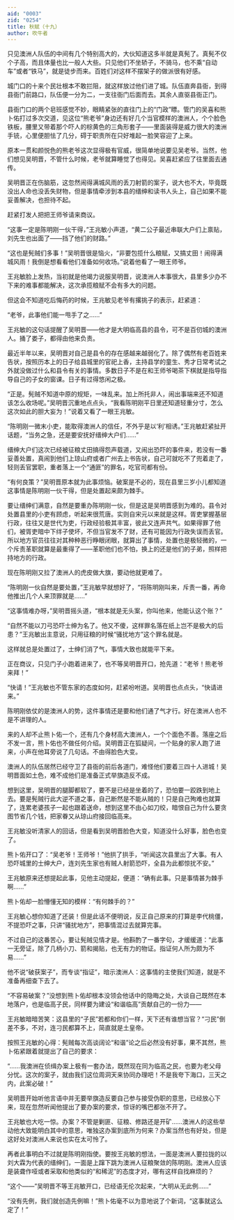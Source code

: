 ```yaml
---
aid: "0003"
zid: "0254"
title: 秋赋（十九）
author: 吹牛者
---
```


只见澳洲人队伍的中间有几个特别高大的，大伙知道这多半就是真髡了。真髡不仅个子高，而且体量也比一般人大些。只见他们不坐轿子，不骑马，也不乘“自动车”或者“铁马”，就是徒步而来。百姓们对这样不摆架子的做派很有好感。

城门口的十来个民壮根本不敢拦阻，就这样放过他们进了城。队伍直奔县衙，到得县衙门前路口，队伍便一分为二，一支往衙门后面而去。其余人直驱县衙正门。

县衙门口的两个皂班感觉不妙，眼睛紧张的直往门上的“门政”瞟。管门的吴喜和熊卜佑打过多次交道，见这位“熊老爷”身边还有好几个当官模样的澳洲人，个个脸色铁板，腰里又带着那个吓人的棕黄色的三角形套子——里面装得是威力很大的澳洲手铳，心里便胆怯了几分，碍于职责所在只好堆起一脸笑容迎了上来。

原本一贯和颜悦色的熊老爷这次显得极有官威，很简单地说要见吴老爷。当然，他们想见吴明晋，不管什么时候，老爷就算睡觉了也得见。吴喜赶紧应了往里面去通传。

吴明晋正在伤脑筋，这忽然闹得满城风雨的丢刀射箭的案子，说大也不大，毕竟既没出人命也没丢失财物，但是事情牵涉到本县的缙绅和读书人头上，自己如果不能妥善解决，也担待不起。

赶紧打发人把把王师爷请来商议。

“这事一定是陈明刚一伙干得，”王兆敏小声道，“黄二公子最近串联大户们上禀贴，刘先生也出面了——挡了他们的财路。”

“这也是髡贼们多事！”吴明晋很是恼火，“非要包揽什么粮赋，又搞丈田！闹得满城风雨！我倒是想看看他们准备如何收场。”说着他看了一眼王师爷。

王兆敏脸上发热，当初就是他竭力说服吴明晋，说澳洲人本事很大，县里多少办不下来的难事都能解决，这次承揽粮赋不会有多大的问题。

但这会不知道吃后悔药的时候，王兆敏见老爷有撂挑子的表示，赶紧道：

“老爷，此事他们能一甩手了之……”

王兆敏的这句话提醒了吴明晋——他才是大明临高县的县令，可不是百仞城的澳洲人。捅了娄子，都得由他来负责。

最近半年以来，吴明晋对自己是县令的存在感越来越弱化了。除了偶然有老百姓来告状，按照历本上的日子给县城里的官祀上香，主持县学的童生、秀才日常考试之外就没做过什么和县令有关的事情。多数日子不是在和王师爷喝茶下棋就是指导指导自己的子女的窗课。日子有过得悠闲之极。

“正是。髡贼不知道中原的规矩，一味乱来。加上所托非人，闹出事端来还不知道该怎么收场呢。”吴明晋沉重地点点头，“我看陈明刚平日里还知道轻重分寸，怎么这次如此的胆大妄为！”说着又看了一眼王兆敏。

“陈明刚一微末小吏，能取得澳洲人的信任，不外乎是以‘利’相诱。”王兆敏赶紧扯开话题，“当务之急，还是要安抚好缙绅大户们……”

缙绅大户们这次已经被征粮丈田搞得怨声载道，又闹出恐吓的事件来，若没有一番妥善处置，真闹到他们上琼山府或者广州去上书告状，自己可就吃不了兜着走了，轻则丢官罢职，重者落上一个“通匪”的罪名，吃官司都有份。

“有何良策？”吴明晋原本就为此事烦恼。破案是不必的，现在县里三岁小儿都知道这事情是陈明刚一伙干得，但是处置起来颇为棘手。

要让缙绅们满意，自然是要重办陈明刚一伙，但是这是吴明晋感到为难的。县令对处置县里的小吏有顾虑，听起来很荒唐。实则自宋元以来就是这样。胥吏掌握基层行政，往往又是世代为吏，行政经验极其丰富，彼此又连声共气。如果得罪了他们，被胥吏暗中下绊子使坏，不但当官发不了财，还有可能因为行政失误而丢官。所以地方官员往往对其种种恶行睁眼闭眼，就算出了事情，处置也是极轻微的，一个斥责革职就算是最重得了——革职他们也不怕，换上的还是他们的子弟，照样把持地方的行政。

现在陈明刚又拉了澳洲人的虎皮做大旗，要动他就更难了。

“陈明刚一伙自然是要处置，”王兆敏早就想好了，“将陈明刚叫来，斥责一番，再命他推出几个人来顶罪就是……”

“这事情难办呀，”吴明晋摇头道，“根本就是无头案，你叫他来，他能认这个账？”

“自然不能以刀弓恐吓士绅为名了。他又不傻，这样罪名落在纸上岂不是极大的后患？”王兆敏出主意说，只用征粮的时候“骚扰地方”这个罪名就是。

这样就总是处置过了，士绅们消了气，事情大致也就能平下来。

正在商议，只见门子小跑着进来了，也不等吴明晋开口，抢先道：“老爷！熊老爷来拜！”

“快请！”王兆敏也不管东家的态度如何，赶紧吩咐道。吴明晋也点点头，“快请进来。”

陈明刚依仗的是澳洲人的势，这件事情还是要和他们通了气才行。好在澳洲人也不是不讲理的人。

来的人却不止熊卜佑一个，还有几个身材高大澳洲人，一个个面色不善。落座之后不发一言，熊卜佑也不做任何介绍。吴明晋正在狐疑间，一个贴身的家人跑了进来，小声在他耳旁说了几句话。不由得脸色大变。

澳洲人的队伍居然已经守卫了县衙的前后各道门，难怪他们要着三四十人进城！吴明晋面如土色，难不成他们是准备正式举旗造反不成。

想到这里，吴明晋的腿脚都软了，要不是已经是坐着的了，恐怕要一跤跌到地上去。要是髡贼行此大逆不道之事，自己断然是不能从贼的！只是自己殉难也就算了，连累老婆孩子一起也跟着送命，想到这里不由心如刀绞，暗恨自己为什么要贪图节省几个钱，把家眷又从琼山府接回临高来。

王兆敏没听清家人的回话，但是看到吴明晋脸色大变，知道没什么好事，脸色也变了。

熊卜佑开口了：“吴老爷！王师爷！”他拱了拱手，“听闻这次县里出了大事。有人恐吓城里的士绅大户，连刘先生家也有贼人射箭恐吓，全县为此都惊扰不安。”

王兆敏原来还想提起此事，见他主动提起，便道：“确有此事。只是事情甚为棘手啊……”

熊卜佑却一脸懵懂无知的模样：“有何棘手的？”

王兆敏心想你知道了还装！但是此话不便明说，反正自己原来的打算是李代桃僵，不提恐吓之事，只讲“骚扰地方”，把事情混过去就算完事。

不过自己的这番苦心，要让髡贼见情才是。他斟酌了一番字句，才缓缓道：“此事一无旁证，除了几柄小刀、箭和揭贴，也无有力的物证。指证何人所为颇为不易……”

他不说“破获案子”，而专谈“指证”，暗示澳洲人：这事情的主使我们知道，就是不准备再细查下去了。

“不容易破案？”没想到熊卜佑却根本没领会他话中的隐晦之处，大谈自己既然在本地落户，也是临高子民，同样要为建设“和谐临高”贡献自己的一份力——

王兆敏暗暗苦笑：这县里的“子民”若都和你们一样，天下还有谁想当官？“刁民”倒差不多，不对，连刁民都算不上，简直就是土皇帝。

按照王兆敏的心得：髡贼每次高谈阔论“和谐”论之后必然没有好事，果不其然，熊卜佑紧跟着就提出了自己的要求：

“……我澳洲在侦缉办案上极有一套办法，既然现在同为临高之民，也要为老父母分忧。这次的案子，就由我们这位周洞天来协同办理吧！不是我夸下海口，三天之内，此案必破！”

吴明晋开始听他言语中并无要举旗造反要自己参与接受伪职的意思，已经放心下来，现在忽然听闻他提出了要办案的要求，惊讶的嘴巴都张不开了。

王兆敏也大吃一惊。办案？不管是剿匪、征粮、修路还是开矿……澳洲人的这些举动他大致能明白其中的意思，唯独这办案到底所为何来？办案当然也有好处，但是这好处对澳洲人来说也实在太可怜了。

再者此事明白不过就是陈明刚指使。要按王兆敏的想法，一面是澳洲人要拉拢的以刘大霖为代表的缙绅们，一面是上蹿下跳为澳洲人征粮聚敛的陈明刚。澳洲人应该是装聋作哑或者采取和他类似的“和稀泥”的态度才对，哪有这样自找麻烦的？

“这个——”吴明晋不等王兆敏开口，已经语无伦次起来，“大明从无此例……”

“没有先例，我们就创造先例嘛！”熊卜佑毫不以为意地说了个新词，“这事就这么定了！”
